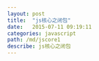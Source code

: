 ```yaml
---
layout: post
title:  "js核心之闭包"
date:   2015-07-11 09:19:11
categories: javascript
path: /md/jscore1
describe: js核心之闭包
---
```


